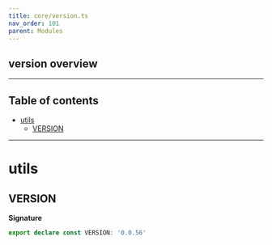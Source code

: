 ```yaml
---
title: core/version.ts
nav_order: 101
parent: Modules
---
```


## version overview

---

<h2 class="text-delta">Table of contents</h2>

- [utils](#utils)
  - [VERSION](#version)

---

# utils

## VERSION

**Signature**

```ts
export declare const VERSION: '0.0.56'
```
